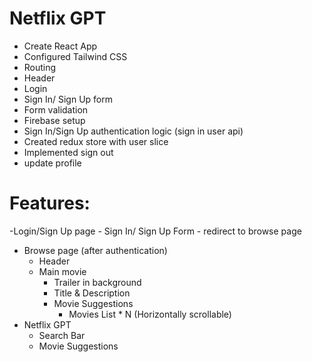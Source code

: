 # Netflix GPT

- Create React App
- Configured Tailwind CSS
- Routing
- Header
- Login
- Sign In/ Sign Up form
- Form validation
- Firebase setup
- Sign In/Sign Up authentication logic (sign in user api)
- Created redux store with user slice
- Implemented sign out
- update profile





# Features:
-Login/Sign Up page
    - Sign In/ Sign Up Form
    - redirect to  browse page
- Browse page (after authentication)
    - Header
    - Main movie
        - Trailer in background
        - Title & Description
        - Movie Suggestions
            - Movies List * N (Horizontally scrollable)
- Netflix GPT
    - Search Bar
    - Movie Suggestions

